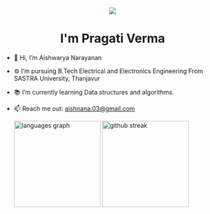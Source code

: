 ###
<!-- <h1 align="center">Greetings! 👋, I'm Aishwarya Narayanan</h1> -->
<div align="center">
<img src="https://user-images.githubusercontent.com/42115530/92640221-9728ca00-f2fa-11ea-8994-c72b26e937de.gif" align="center"/>
</div>
<h1 align="center">I'm Pragati Verma</h1>








- 👋 Hi, I’m Aishwarya Narayanan
- ⚙️ I’m pursuing B.Tech Electrical and Electronics Engineering From SASTRA University, Thanjavur 
- 📚 I’m currently learning Data structures and algorithms.
- 📫 Reach me out: aishnana.03@gmail.com




  <img src="https://github-readme-stats.vercel.app/api/top-langs?username=Aishwarya-Narayanan03&locale=en&hide_title=false&layout=compact&card_width=320&langs_count=5&theme=algolia&hide_border=false" height="200" alt="languages graph"  />
   <img src="https://github-readme-streak-stats.herokuapp.com/?user=Aishwarya-Narayanan03&theme=algolia" height="200" alt="github streak"  />
</div>







<!---
Aishwarya-Narayanan03/Aishwarya-Narayanan03 is a ✨ special ✨ repository because its `README.md` (this file) appears on your GitHub profile.
You can click the Preview link to take a look at your changes.
--->
